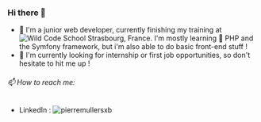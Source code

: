 ### Hi there 👋

- :seedling: I'm a junior web developer, currently finishing my training at ![Wild Code School](https://www.wildcodeschool.com) Strasbourg, France. I'm mostly learning :elephant: PHP and the Symfony framework, but i'm also able to do basic front-end stuff !
- :mag_right: I'm currently looking for internship or first job opportunities, so don't hesitate to hit me up !

###### 📫 How to reach me:
- LinkedIn : ![pierremullersxb](https://www.linkedin.com/in/pierremullersxb/)

<!--
**kiw808/kiw808** is a ✨ _special_ ✨ repository because its `README.md` (this file) appears on your GitHub profile.

Here are some ideas to get you started:

- 🔭 I’m currently working on ...
- 🌱 I’m currently learning ...
- 👯 I’m looking to collaborate on ...
- 🤔 I’m looking for help with ...
- 💬 Ask me about ...
- 📫 How to reach me: ...
- 😄 Pronouns: ...
- ⚡ Fun fact: ...
-->
